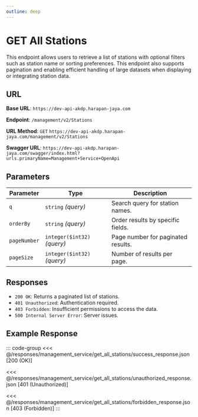 ```yaml
---
outline: deep
---
```


# GET All Stations

This endpoint allows users to retrieve a list of stations with optional filters such as station name or sorting preferences. This endpoint also supports pagination and enabling efficient handling of large datasets when displaying or integrating station data.

## URL

**Base URL**: `https://dev-api-akdp.harapan-jaya.com`

**Endpoint**: `/management/v2/Stations`

**URL Method**: `GET` `https://dev-api-akdp.harapan-jaya.com/management/v2/Stations`

**Swagger URL**: `https://dev-api-akdp.harapan-jaya.com/swagger/index.html?urls.primaryName=Management+Service+OpenApi`

## Parameters

| **Parameter**    | **Type**                      | **Description**                      |
|------------------|-------------------------------|--------------------------------------|
| `q`              | `string` _(query)_            | Search query for station names.      |
| `orderBy`        | `string` _(query)_            | Order results by specific fields.    |
| `pageNumber`     | `integer($int32)` _(query)_   | Page number for paginated results.   |
| `pageSize`       | `integer($int32)` _(query)_   | Number of results per page.          |

## Responses

- `200 OK`: Returns a paginated list of stations.
- `401 Unauthorized`: Authentication required.
- `403 Forbidden`: Insufficient permissions to access the data.
- `500 Internal Server Error`: Server issues.

## Example Response

::: code-group
<<< @/responses/management_service/get_all_stations/success_response.json [200 (OK)]

<<< @/responses/management_service/get_all_stations/unauthorized_response.json [401 (Unauthorized)]

<<< @/responses/management_service/get_all_stations/forbidden_response.json [403 (Forbidden)]
:::
